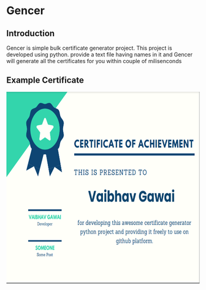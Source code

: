 # Gencer
## Introduction
Gencer is simple bulk certificate generator project. This project is developed using python.
provide a text file having names in it and Gencer will generate all the certificates for you within couple of milisenconds

## Example Certificate
<img src = "https://github.com/vaibhav-gawai/Gencer/blob/master/Examples/Generated%20Certificate.png" width=700 height = 500/>
